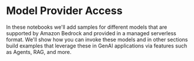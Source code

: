 # Model Provider Access
In these notebooks we'll add samples for different models that are supported by Amazon Bedrock and provided in a managed serverless format. We'll show how you can invoke these models and in other sections build examples that leverage these in GenAI applications via features such as Agents, RAG, and more.
